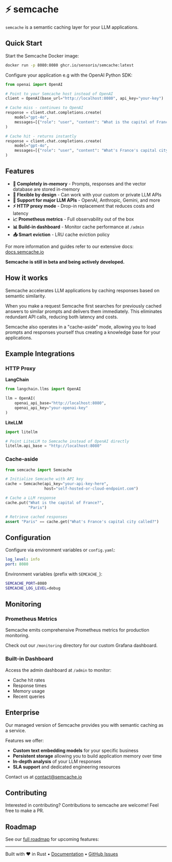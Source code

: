 # ⚡ semcache

`semcache` is a semantic caching layer for your LLM applications. 

## Quick Start

Start the Semcache Docker image:

```bash
docker run -p 8080:8080 ghcr.io/sensoris/semcache:latest
```

Configure your application e.g with the OpenAI Python SDK:

```python
from openai import OpenAI

# Point to your Semcache host instead of OpenAI
client = OpenAI(base_url="http://localhost:8080", api_key="your-key")

# Cache miss - continues to OpenAI
response = client.chat.completions.create(
    model="gpt-4o",
    messages=[{"role": "user", "content": "What is the capital of France?"}]
)

# Cache hit - returns instantly 
response = client.chat.completions.create(
    model="gpt-4o",
    messages=[{"role": "user", "content": "What's France's capital city?"}]
)
```

## Features

- **🧠 Completely in-memory** - Prompts, responses and the vector database are stored in-memory
- **🎯 Flexible by design** - Can work with your custom or private LLM APIs
- **🔌 Support for major LLM APIs** - OpenAI, Anthropic, Gemini, and more
- **⚡ HTTP proxy mode** - Drop-in replacement that reduces costs and latency
- **📈 Prometheus metrics** - Full observability out of the box
- **📊 Build-in dashboard** - Monitor cache performance at `/admin`
- **📤 Smart eviction** - LRU cache eviction policy

For more information and guides refer to our extensive docs: [docs.semcache.io](https://docs.semcache.io)

**Semcache is still in beta and being actively developed.**

## How it works

Semcache accelerates LLM applications by caching responses based on semantic similarity.

When you make a request Semcache first searches for previously cached answers to similar prompts and delivers them immediately. This eliminates redundant API calls, reducing both latency and costs.

Semcache also operates in a "cache-aside" mode, allowing you to load prompts and responses yourself thus creating a knowledge base for your applications.

## Example Integrations

### HTTP Proxy

**LangChain**
```python
from langchain.llms import OpenAI

llm = OpenAI(
    openai_api_base="http://localhost:8080",
    openai_api_key="your-openai-key"
)
```

**LiteLLM**
```python
import litellm

# Point LiteLLM to Semcache instead of OpenAI directly
litellm.api_base = "http://localhost:8080"
```
### Cache-aside

```python
from semcache import Semcache

# Initialize Semcache with API key
cache = Semcache(api_key="your-api-key-here",
                 host="self-hosted-or-cloud-endpoint.com")

# Cache a LLM response
cache.put("What is the capital of France?",
          "Paris")

# Retrieve cached responses
assert "Paris" == cache.get("What's France's capital city called?")
```

## Configuration

Configure via environment variables or `config.yaml`:

```yaml
log_level: info
port: 8080
```

Environment variables (prefix with `SEMCACHE_`):
```bash
SEMCACHE_PORT=8080
SEMCACHE_LOG_LEVEL=debug
```

## Monitoring

### Prometheus Metrics

Semcache emits comprehensive Prometheus metrics for production monitoring.

Check out our `/monitoring` directory for our custom Grafana dashboard.

### Built-in Dashboard
Access the admin dashboard at `/admin` to monitor:
- Cache hit rates
- Response times
- Memory usage
- Recent queries

## Enterprise

Our managed version of Semcache provides you with semantic caching as a service.

Features we offer:
- **Custom text embedding models** for your specific business 
- **Persistent storage** allowing you to build application memory over time 
- **In-depth analysis** of your LLM responses
- **SLA support** and dedicated engineering resources

Contact us at [contact@semcache.io](mailto:contact@semcache.io)

## Contributing

Interested in contributing? Contributions to semcache are welcome! Feel free to make a PR.

## Roadmap

See our [full roadmap](https://docs.semcache.io/roadmap) for upcoming features:

---

Built with ❤️ in Rust • [Documentation](https://docs.semcache.io) • [GitHub Issues](https://github.com/sensoris/semcache/issues)
